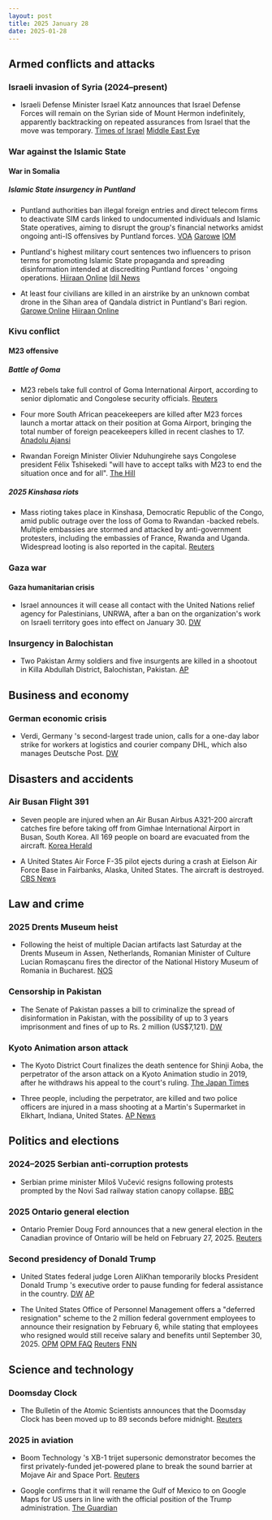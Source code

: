 ```yaml
---
layout: post
title: 2025 January 28
date: 2025-01-28
---
```


## Armed conflicts and attacks

### Israeli invasion of Syria (2024–present)

- Israeli Defense Minister Israel Katz announces that Israel Defense Forces will remain on the Syrian side of Mount Hermon indefinitely, apparently backtracking on repeated assurances from Israel that the move was temporary. [Times of Israel](https://www.timesofisrael.com/defense-minister-in-syria-buffer-zone-says-idf-to-stay-indefinitely/) [Middle East Eye](https://www.middleeasteye.net/news/israeli-army-stay-jenin-syria-defence-minister)

### War against the Islamic State

#### War in Somalia

##### Islamic State insurgency in Puntland

- Puntland authorities ban illegal foreign entries and direct telecom firms to deactivate SIM cards linked to undocumented individuals and Islamic State operatives, aiming to disrupt the group's financial networks amidst ongoing anti-IS offensives by Puntland forces. [VOA](https://www.voanews.com/a/puntland-blocks-illegal-entry-of-foreigners-in-is-crackdown/7953395.html) [Garowe](https://www.garoweonline.com/en/news/puntland/somalia-puntland-crackdown-targets-isis-linked-foreigners) [IOM](https://dtm.iom.int/reports/somalia-border-point-flow-monitoring-november-2024)

- Puntland's highest military court sentences two influencers to prison terms for promoting Islamic State propaganda and spreading disinformation intended at discrediting Puntland forces ' ongoing operations. [Hiiraan Online](https://www.hiiraan.com/news4/2025/Jan/199996/puntland_sentences_two_social_media_influencers_for_supporting_isis.aspx) [Idil News](https://www.idilnews.com/puntland-military-court-sentences-two-men-for-promoting-isis-propaganda/)

- At least four civilians are killed in an airstrike by an unknown combat drone in the Sihan area of Qandala district in Puntland's Bari region. [Garowe Online](https://www.garoweonline.com/en/news/puntland/somalia-an-airstrike-kills-four-civilians-from-the-same-family-in-puntland) [Hiiraan Online](https://www.hiiraan.com/news4/2025/Jan/199995/unidentified_drone_strike_kills_four_civilians_near_isis_stronghold_in_bari_region.aspx)

### Kivu conflict

#### M23 offensive

##### Battle of Goma

- M23 rebels take full control of Goma International Airport, according to senior diplomatic and Congolese security officials. [Reuters](https://www.reuters.com/world/africa/congos-m23-rebels-control-goma-airport-diplomatic-security-sources-say-2025-01-28/)

- Four more South African peacekeepers are killed after M23 forces launch a mortar attack on their position at Goma Airport, bringing the total number of foreign peacekeepers killed in recent clashes to 17. [Anadolu Ajansi](https://www.aa.com.tr/en/africa/death-toll-among-peacekeepers-climbs-to-17-in-eastern-democratic-republic-of-congo/3464337)

- Rwandan Foreign Minister Olivier Nduhungirehe says Congolese president Félix Tshisekedi "will have to accept talks with M23 to end the situation once and for all". [The Hill](https://thehill.com/homenews/ap/ap-international/ap-congos-forces-try-to-slow-rwanda-backed-rebels-in-the-east-as-protests-break-out-in-the-capital/)

##### 2025 Kinshasa riots

- Mass rioting takes place in Kinshasa, Democratic Republic of the Congo, amid public outrage over the loss of Goma to Rwandan -backed rebels. Multiple embassies are stormed and attacked by anti-government protesters, including the embassies of France, Rwanda and Uganda. Widespread looting is also reported in the capital. [Reuters](https://www.reuters.com/world/africa/congo-protesters-attack-kinshasa-embassies-over-conflict-east-2025-01-28/)

### Gaza war

#### Gaza humanitarian crisis

- Israel announces it will cease all contact with the United Nations relief agency for Palestinians, UNRWA, after a ban on the organization's work on Israeli territory goes into effect on January 30. [DW](https://www.dw.com/en/israel-to-cease-all-contact-with-unrwa-aid-agency/a-71439020)

### Insurgency in Balochistan

- Two Pakistan Army soldiers and five insurgents are killed in a shootout in Killa Abdullah District, Balochistan, Pakistan. [AP](https://apnews.com/article/pakistan-militant-attack-security-post-balochistan-878ecfcbaf2174a672049b09226814c8)

## Business and economy

### German economic crisis

- Verdi, Germany 's second-largest trade union, calls for a one-day labor strike for workers at logistics and courier company DHL, which also manages Deutsche Post. [DW](https://www.dw.com/en/germany-verdi-union-calls-dhl-strike/a-71431352)

## Disasters and accidents

### Air Busan Flight 391

- Seven people are injured when an Air Busan Airbus A321-200 aircraft catches fire before taking off from Gimhae International Airport in Busan, South Korea. All 169 people on board are evacuated from the aircraft. [Korea Herald](https://www.koreaherald.com/article/10408402)

- A United States Air Force F-35 pilot ejects during a crash at Eielson Air Force Base in Fairbanks, Alaska, United States. The aircraft is destroyed. [CBS News](https://www.cbsnews.com/amp/news/f35-fighter-jet-crash-alaska-air-force-base/)

## Law and crime

### 2025 Drents Museum heist

- Following the heist of multiple Dacian artifacts last Saturday at the Drents Museum in Assen, Netherlands, Romanian Minister of Culture Lucian Romașcanu fires the director of the National History Museum of Romania in Bucharest. [NOS](https://nos.nl/artikel/2553649-verdachten-kunstroof-komen-uit-noord-holland-directeur-roemeens-museum-ontslagen)

### Censorship in Pakistan

- The Senate of Pakistan passes a bill to criminalize the spread of disinformation in Pakistan, with the possibility of up to 3 years imprisonment and fines of up to Rs. 2 million (US$7,121). [DW](https://www.dw.com/en/pakistan-social-media-fake-news-law/a-71433026)

### Kyoto Animation arson attack

- The Kyoto District Court finalizes the death sentence for Shinji Aoba, the perpetrator of the arson attack on a Kyoto Animation studio in 2019, after he withdraws his appeal to the court's ruling. [The Japan Times](https://www.japantimes.co.jp/news/2025/01/28/japan/crime-legal/kyoani-death-penalty-finalized/)

- Three people, including the perpetrator, are killed and two police officers are injured in a mass shooting at a Martin's Supermarket in Elkhart, Indiana, United States. [AP News](https://apnews.com/article/grocery-store-shooting-police-elkhart-indiana-92f58b0f4dce09296dab6e5e80431735)

## Politics and elections

### 2024–2025 Serbian anti-corruption protests

- Serbian prime minister Miloš Vučević resigns following protests prompted by the Novi Sad railway station canopy collapse. [BBC](https://www.bbc.com/news/articles/c1m5x1j3p2yo)

### 2025 Ontario general election

- Ontario Premier Doug Ford announces that a new general election in the Canadian province of Ontario will be held on February 27, 2025. [Reuters](https://www.reuters.com/world/americas/canadas-most-populous-province-ontario-vote-feb-27-2025-01-28/)

### Second presidency of Donald Trump

- United States federal judge Loren AliKhan temporarily blocks President Donald Trump 's executive order to pause funding for federal assistance in the country. [DW](https://www.dw.com/en/us-judge-temporarily-blocks-trumps-freeze-on-federal-aid/a-71440078) [AP](https://apnews.com/article/donald-trump-pause-federal-grants-aid-f9948b9996c0ca971f0065fac85737ce)

- The United States Office of Personnel Management offers a "deferred resignation" scheme to the 2 million federal government employees to announce their resignation by February 6, while stating that employees who resigned would still receive salary and benefits until September 30, 2025. [OPM](https://www.opm.gov/fork) [OPM FAQ](https://www.opm.gov/fork/faq) [Reuters](https://www.reuters.com/world/us/white-house-offers-incentives-federal-employees-resign-warns-downsizing-2025-01-28/) [FNN](https://federalnewsnetwork.com/workforce/2025/01/trump-administration-offers-most-feds-deferred-resignation-if-they-quit-by-next-week/)

## Science and technology

### Doomsday Clock

- The Bulletin of the Atomic Scientists announces that the Doomsday Clock has been moved up to 89 seconds before midnight. [Reuters](https://www.reuters.com/world/atomic-scientists-adjust-doomsday-clock-closer-than-ever-midnight-2025-01-28/)

### 2025 in aviation

- Boom Technology 's XB-1 trijet supersonic demonstrator becomes the first privately-funded jet-powered plane to break the sound barrier at Mojave Air and Space Port. [Reuters](https://www.reuters.com/business/aerospace-defense/boom-supersonic-xb-1-breaks-sound-barrier-over-mojave-desert-2025-01-28/)

- Google confirms that it will rename the Gulf of Mexico to on Google Maps for US users in line with the official position of the Trump administration. [The Guardian](https://www.theguardian.com/technology/2025/jan/28/google-maps-will-rename-gulf-of-mexico-as-gulf-of-america-in-us)
